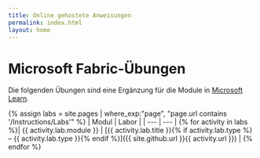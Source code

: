 ```yaml
---
title: Online gehostete Anweisungen
permalink: index.html
layout: home
---
```


# Microsoft Fabric-Übungen

Die folgenden Übungen sind eine Ergänzung für die Module in [Microsoft Learn](https://aka.ms/learn-fabric).

{% assign labs = site.pages | where_exp:"page", "page.url contains '/Instructions/Labs'" %}
| Modul | Labor |
| --- | --- | 
{% for activity in labs  %}| {{ activity.lab.module }} | [{{ activity.lab.title }}{% if activity.lab.type %} – {{ activity.lab.type }}{% endif %}]({{ site.github.url }}{{ activity.url }}) |
{% endfor %}

